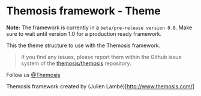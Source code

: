 Themosis framework - Theme
==========================

**Note:** The framework is currently in a `beta/pre-release version 0.8`. Make sure to wait until version 1.0 for a production ready framework.

This the theme structure to use with the Themosis framework.

> If you find any issues, please report them within the Github issue system of the [themosis/themosis](https://github.com/themosis/themosis/issues?state=open) repository.

Follow us [@Themosis](https://twitter.com/Themosis)

Themosis framework created by (Julien Lambé)[http://www.themosis.com/]